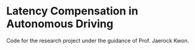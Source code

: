 # Latency Compensation in Autonomous Driving

Code for the research project under the guidance of Prof. Jaerock Kwon.
